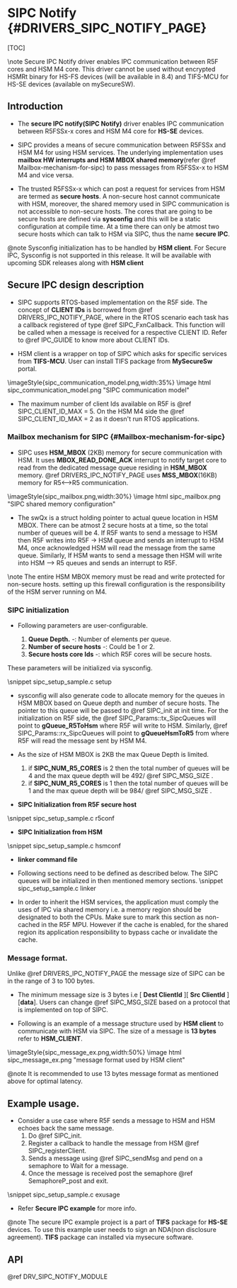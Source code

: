 # SIPC Notify {#DRIVERS_SIPC_NOTIFY_PAGE}

[TOC]

\note Secure IPC Notify driver enables IPC communication between R5F cores and
HSM M4 core. This driver cannot be used without encrypted HSMRt binary for 
HS-FS devices (will be available in 8.4) and TIFS-MCU for HS-SE devices 
(available on mySecureSW).

## Introduction

- The **secure IPC notify(SIPC Notify)** driver enables IPC communication between
  R5FSSx-x cores and HSM M4 core for **HS-SE** devices.

- SIPC provides a means of secure communication between R5FSSx and HSM M4 for
using HSM services.
  The underlying implementation uses **mailbox HW interrupts and HSM MBOX shared
  memory**(refer @ref Mailbox-mechanism-for-sipc)
   to pass messages from R5FSSx-x to HSM M4 and vice versa.

- The trusted R5FSSx-x which can post a request for services from HSM are termed
 as **secure hosts**. A non-secure host cannot
  communicate with HSM, moreover, the shared memory used in SIPC communication
   is not accessible to non-secure hosts.
  The cores that are going to be secure hosts are defined via **sysconfig** and
  this will be a static configuration at compile time.
  At a time there can only be atmost two secure hosts which can talk to HSM via
  SIPC, thus the name **secure IPC**.

@note Sysconfig initialization has to be handled by **HSM client**. For
Secure IPC, Sysconfig is not supported in this release. It will be available with
upcoming SDK releases
along with **HSM client**
## Secure IPC design description

- SIPC supports RTOS-based implementation on the R5F side. The concept of
**CLIENT IDs**
  is borrowed from @ref DRIVERS_IPC_NOTIFY_PAGE, where
  in the RTOS scenario each task has a callback registered of type @ref
  SIPC_FxnCallback.
  This function will be called when a message is received for a respective
   CLIENT ID. Refer to @ref IPC_GUIDE to know more about CLIENT IDs.

- HSM client is a wrapper on top of SIPC which asks for specific services from
**TIFS-MCU**. User can install TIFS package from **MySecureSw** portal.

\imageStyle{sipc_communication_model.png,width:35%}
\image html sipc_communication_model.png "SIPC communication model"

- The maximum number of client Ids available on R5F is
 @ref SIPC_CLIENT_ID_MAX = 5.
On the HSM M4 side the @ref SIPC_CLIENT_ID_MAX = 2 as it doesn't run
RTOS applications.

### Mailbox mechanism for SIPC {#Mailbox-mechanism-for-sipc}

-  SIPC uses **HSM_MBOX** (2KB) memory for secure communication with HSM. It uses
**MBOX_READ_DONE_ACK** interrupt to notify target core to read from the dedicated
message queue residing in **HSM_MBOX** memory.  @ref DRIVERS_IPC_NOTIFY_PAGE uses
**MSS_MBOX**(16KB) memory for R5<-->R5 communication.

\imageStyle{sipc_mailbox.png,width:30%}
\image html sipc_mailbox.png "SIPC shared memory configuration"

- The swQx is a struct holding pointer to actual queue location in HSM MBOX.
There can be atmost 2 secure hosts at a time, so the total number of
queues will be 4. If R5F wants to send a message to HSM then R5F writes into
 R5F -> HSM queue and sends an interrupt to HSM M4, once acknowledged HSM will
read the message from the same queue. Similarly, If HSM wants to send a message
 then HSM will write into HSM --> R5 queues and
sends an interrupt to R5F.

\note The entire HSM MBOX memory must be read and write protected for non-secure
hosts.
setting up this firewall configuration is the responsibility of the HSM server
running on M4.

### SIPC initialization

- Following parameters are user-configurable.

    1. **Queue Depth.** -: Number of elements per queue.
    2. **Number of secure hosts** -: Could be 1 or 2.
    3. **Secure hosts core Ids** -: which R5F cores will be secure hosts.

These parameters will be initialized via sysconfig.

\snippet sipc_setup_sample.c setup

- sysconfig will also generate code to allocate memory for the queues in
HSM MBOX based on Queue depth and number of secure hosts.
The pointer to this queue will be passed to @ref SIPC_init at init time.
For the initialization on R5F side,
 the @ref SIPC_Params::tx_SipcQueues will point to **gQueue_R5ToHsm**
  where R5F will write to HSM. Similarly,
@ref SIPC_Params::rx_SipcQueues will point to **gQueueHsmToR5** from where R5F will read the message sent by HSM M4.

- As the size of HSM MBOX is 2KB the max Queue Depth is limited.
    1. if **SIPC_NUM_R5_CORES** is 2 then the total number of queues will be
    4 and the max queue depth will be  492/ @ref SIPC_MSG_SIZE .
    2. if **SIPC_NUM_R5_CORES** is 1 then the total number of queues will be
     1 and the max queue depth will be 984/ @ref SIPC_MSG_SIZE .

- **SIPC Initialization from R5F secure host**

\snippet sipc_setup_sample.c r5conf

- **SIPC Initialization from HSM**

\snippet sipc_setup_sample.c hsmconf

- **linker command file**

- Following sections need to be defined as described below. The SIPC queues will
be initialized in then mentioned memory sections.
\snippet sipc_setup_sample.c linker

- In order to inherit the HSM services, the application must comply the uses of IPC via shared memory i.e. a memory region should be designated to both the CPUs. Make sure to mark this section as non-cached in the R5F MPU. However if the cache is enabled, for the shared region its application responsibility to bypass cache or invalidate the cache.

### Message format.

 Unlike @ref DRIVERS_IPC_NOTIFY_PAGE the message size of SIPC can be in the range
 of 3 to 100 bytes.
- The minimum message size is 3 bytes i.e
[ **Dest ClientId** ][ **Src ClientId** ][**data**].
 Users can change @ref SIPC_MSG_SIZE based on a protocol that is implemented on
 top of SIPC.

- Following is an example of a message structure used by **HSM client** to
communicate with HSM via SIPC. The size of a message is **13 bytes** refer to
**HSM_CLIENT**.

\imageStyle{sipc_message_ex.png,width:50%}
\image html sipc_message_ex.png "message format used by HSM client"


@note It is recommended to use 13 bytes message format as mentioned above for
optimal latency.

## Example usage.

- Consider a use case where R5F sends a message to HSM and HSM echoes back the
same message.
    1. Do @ref SIPC_init.
    2. Register a callback to handle the message from HSM @ref
    SIPC_registerClient.
    3. Sends a message using @ref SIPC_sendMsg and pend on a semaphore
    to Wait for a message.
    4. Once the message is received post the semaphore @ref SemaphoreP_post
    and exit.

\snippet sipc_setup_sample.c exusage

- Refer **Secure IPC example** for more info.

@note The secure IPC example project is a part of **TIFS** package for **HS-SE**
 devices.
To use this example user needs to sign an NDA(non disclosure agreement). **TIFS**
package can installed via mysecure software.
## API

@ref DRV_SIPC_NOTIFY_MODULE
